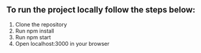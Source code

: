 
## To run the project locally follow the steps below:
1. Clone the repository
2. Run npm install
3. Run npm start
4. Open localhost:3000 in your browser
